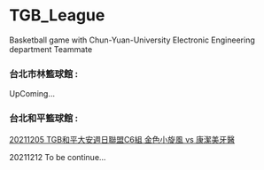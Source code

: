 # TGB_League
Basketball game with Chun-Yuan-University Electronic Engineering department Teammate 

### 台北市林籃球館 : 
UpComing...<br>

### 台北和平籃球館 :
[20211205 TGB和平大安週日聯盟C6組 金色小旋風 vs 康潔美牙醫](20211205_TGBL/README.md)

20211212 To be continue...



